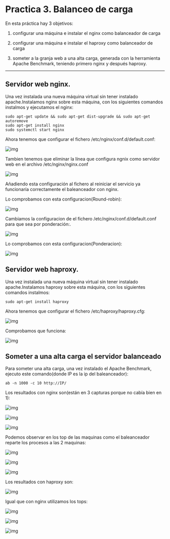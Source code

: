# Practica 3. Balanceo de carga

En esta práctica hay 3 objetivos:

1. configurar una máquina e instalar el nginx como balanceador de carga

2. configurar una máquina e instalar el haproxy como balanceador de carga

3. someter a la granja web a una alta carga, generada con la herramienta Apache
Benchmark, teniendo primero nginx y después haproxy.

---

## Servidor web nginx.

Una vez instalada una nueva máquina virtual sin tener instalado apache.Instalamos nginx sobre esta máquina, con los siguientes comandos instalmos y ejecutamos el nginx:

	sudo apt-get update && sudo apt-get dist-upgrade && sudo apt-get autoremove
	sudo apt-get install nginx
	sudo systemctl start nginx

Ahora tenemos que configurar el fichero /etc/nginx/conf.d/default.conf:

![img](https://github.com/SixtoCoca/SWAP/blob/master/Imagenes/capturaconfiguracionnginx.png)

Tambien tenemos que eliminar la línea que configura ngnix como servidor web en el archivo /etc/nginx/nginx.conf

![img](https://github.com/SixtoCoca/SWAP/blob/master/Imagenes/nginxconfcomentado.png)

Añadiendo esta configuración al fichero al reiniciar el servicio ya funcionaría correctamente el baleanceador con nginx.

Lo comprobamos con esta configuracion(Round-robin):

![img](https://github.com/SixtoCoca/SWAP/blob/master/Imagenes/resultadobalanceadongixroundrobin.png)

Cambiamos la configuracion de el fichero /etc/nginx/conf.d/default.conf para que sea por ponderación:.

![img](https://github.com/SixtoCoca/SWAP/blob/master/Imagenes/nginxweight.png)

Lo comprobamos con esta configuracion(Ponderacion):

![img](https://github.com/SixtoCoca/SWAP/blob/master/Imagenes/resultadonginxponderacion.png)


## Servidor web haproxy.

Una vez instalada una nueva máquina virtual sin tener instalado apache.Instalamos haproxy sobre esta máquina, con los siguientes comandos instalmos:

	sudo apt-get install haproxy

Ahora tenemos que configurar el fichero /etc/haproxy/haproxy.cfg:

![img](https://github.com/SixtoCoca/SWAP/blob/master/Imagenes/confhaproxy.png)

Comprobamos que funciona:

![img](https://github.com/SixtoCoca/SWAP/blob/master/Imagenes/funcionahaproxy.png)

## Someter a una alta carga el servidor balanceado

Para someter una alta carga, una vez instalado el Apache Benchmark, ejecuto este comando(donde IP es la ip del baleanceador):

	ab -n 1000 -c 10 http://IP/

Los resultados con nginx son(están en 3 capturas porque no cabía bien en 1):

![img](https://github.com/SixtoCoca/SWAP/blob/master/Imagenes/pruebanginx2.png)

![img](https://github.com/SixtoCoca/SWAP/blob/master/Imagenes/nginx2.png)

![img](https://github.com/SixtoCoca/SWAP/blob/master/Imagenes/nginx3.png)

Podemos observar en los top de las maquinas como el baleanceador reparte los procesos a las 2 maquinas:

![img](https://github.com/SixtoCoca/SWAP/blob/master/Imagenes/M1nginx.png)

![img](https://github.com/SixtoCoca/SWAP/blob/master/Imagenes/M2nginx.png)

![img](https://github.com/SixtoCoca/SWAP/blob/master/Imagenes/balanceadornginx.png)

Los resultados con haproxy son:

![img](https://github.com/SixtoCoca/SWAP/blob/master/Imagenes/resultadoshaproxy.png)

Igual que con nginx utilizamos los tops:

![img](https://github.com/SixtoCoca/SWAP/blob/master/Imagenes/haproxym1.png)

![img](https://github.com/SixtoCoca/SWAP/blob/master/Imagenes/haproxy%2C2.png)

![img](https://github.com/SixtoCoca/SWAP/blob/master/Imagenes/balanceadorhaproxy.png)
